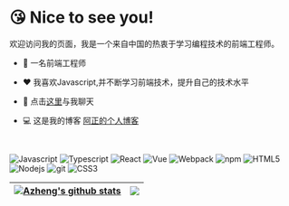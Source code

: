 # 😘 Nice to see you!


欢迎访问我的页面，我是一个来自中国的热衷于学习编程技术的前端工程师。

- 💼 一名前端工程师

- ❤️ 我喜欢Javascript,并不断学习前端技术，提升自己的技术水平

- 💬 点击[这里](https://github.com/azheng-bot/azheng-bot/issues)与我聊天

- 💻 这是我的博客 [阿正的个人博客](http://阿正.cn)

<br />

![Javascript](https://img.shields.io/badge/Javascript-a?logo=Javascript&color=f7df1e&labelColor=0&logoColor=fff) ![Typescript](https://img.shields.io/badge/Typescript-a?logo=Typescript&color=007cd0&labelColor=0&logoColor=fff) ![React](https://img.shields.io/badge/React-a?logo=React&color=3bbbe2&labelColor=0&logoColor=fff) ![Vue](https://img.shields.io/badge/Vue-a?logo=Vue.js&color=41b883&labelColor=0&logoColor=fff) ![Webpack](https://img.shields.io/badge/Webpack-a?logo=Webpack&color=92d9ff&labelColor=0&logoColor=fff) ![npm](https://img.shields.io/badge/npm-a?logo=npm&color=cb0000&labelColor=0&logoColor=fff) ![HTML5](https://img.shields.io/badge/HTML5-a?logo=HTML5&color=df5522&labelColor=0&logoColor=fff) ![Nodejs](https://img.shields.io/badge/Nodejs-a?logo=Node.js&color=43853e&labelColor=0&logoColor=fff) ![git](https://img.shields.io/badge/git-a?logo=git&color=ec5733&labelColor=0&logoColor=fff) ![CSS3](https://img.shields.io/badge/CSS3-a?logo=CSS3&color=036fba&labelColor=0&logoColor=fff)

| <a href="https://github.com/azheng-bot/github-readme-stats"><img align="center" src="https://github-readme-stats.vercel.app/api?username=azheng-bot&show_icons=true&include_all_commits=true&theme=buefy&hide_border=true" alt="Azheng's github stats" /></a> | <a href="https://github.com/azheng-bot/github-readme-stats"><img align="center" src="https://github-readme-stats.vercel.app/api/top-langs/?username=azheng-bot&layout=compact&theme=buefy&hide_border=true" /></a> |
| ------------- | ------------- |

